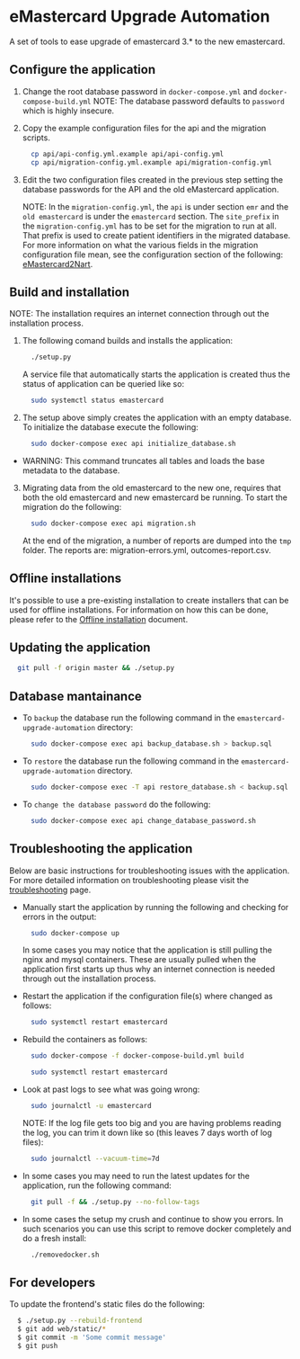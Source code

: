 # eMastercard Upgrade Automation

A set of tools to ease upgrade of emastercard 3.* to the new emastercard.

## Configure the application

1. Change the root database password in `docker-compose.yml` and `docker-compose-build.yml`
   NOTE: The database password defaults to `password` which is highly insecure.

2. Copy the example configuration files for the api and the migration scripts.

    ```bash
      cp api/api-config.yml.example api/api-config.yml
      cp api/migration-config.yml.example api/migration-config.yml
    ```

3. Edit the two configuration files created in the previous step setting the database
   passwords for the API and the old eMastercard application.

   NOTE: In the `migration-config.yml`, the `api` is under section `emr` and the `old
   emastercard` is under the `emastercard` section. The `site_prefix` in the
   `migration-config.yml` has to be set for the migration to run at all. That prefix
   is used to create patient identifiers in the migrated database. For more information
   on what the various fields in the migration configuration file mean, see the configuration
   section of the following: [eMastercard2Nart](https://github.com/HISMalawi/eMastercard2Nart/blob/master/README.md).

## Build and installation

NOTE: The installation requires an internet connection through out the installation process.

1. The following comand builds and installs the application:

    ```bash
      ./setup.py
    ```
   A service file that automatically starts the application is created thus the status of
   application can be queried like so:

    ```bash
      sudo systemctl status emastercard
    ```

2. The setup above simply creates the application with an empty database. To initialize
   the database execute the following:

    ```bash
      sudo docker-compose exec api initialize_database.sh
    ```

  - WARNING: This command truncates all tables and loads the base metadata to the database.

3. Migrating data from the old emastercard to the new one, requires that both the old emastercard
   and new emastercard be running. To start the migration do the following:

    ```bash
      sudo docker-compose exec api migration.sh
    ```

   At the end of the migration, a number of reports are dumped into the `tmp` folder.
   The reports are: migration-errors.yml, outcomes-report.csv.

## Offline installations

It's possible to use a pre-existing installation to create installers that can be used
for offline installations. For information on how this can be done, please refer to the
[Offline installation](docs/offline-installation.md) document.

## Updating the application

  ```bash
    git pull -f origin master && ./setup.py
  ```

## Database mantainance

- To `backup` the database run the following command in the `emastercard-upgrade-automation`
  directory:

    ```bash
      sudo docker-compose exec api backup_database.sh > backup.sql
    ```

- To `restore` the database run the following command in the `emastercard-upgrade-automation`
  directory. 

    ```bash
      sudo docker-compose exec -T api restore_database.sh < backup.sql
    ```

- To `change the database password` do the following:

    ```bash
      sudo docker-compose exec api change_database_password.sh
    ```

## Troubleshooting the application

Below are basic instructions for troubleshooting issues with the application.
For more detailed information on troubleshooting please visit the
[troubleshooting](docs/troubleshooting.md) page.

- Manually start the application by running the following and checking for errors in the
  output:

  ```bash
    sudo docker-compose up
  ```

  In some cases you may notice that the application is still pulling the nginx and mysql
  containers. These are usually pulled when the application first starts up thus why
  an internet connection is needed through out the installation process.

- Restart the application if the configuration file(s) where changed as follows:

  ```bash
    sudo systemctl restart emastercard
  ```

- Rebuild the containers as follows:

  ```bash
    sudo docker-compose -f docker-compose-build.yml build

    sudo systemctl restart emastercard
  ```

- Look at past logs to see what was going wrong:

  ```bash
    sudo journalctl -u emastercard
  ```

  NOTE: If the log file gets too big and you are having problems reading the log, you can trim
  it down like so (this leaves 7 days worth of log files):

  ```bash
    sudo journalctl --vacuum-time=7d
  ```

- In some cases you may need to run the latest updates for the application, run the following
  command:

  ```bash
    git pull -f && ./setup.py --no-follow-tags
  ```
- In some cases the setup my crush and continue to show you errors. In such scenarios you can use
  this script to remove docker completely and do a fresh install:

  ```bash
    ./removedocker.sh
  ```

## For developers

To update the frontend's static files do the following:

  ```bash
    $ ./setup.py --rebuild-frontend
    $ git add web/static/*
    $ git commit -m 'Some commit message'
    $ git push
  ```

